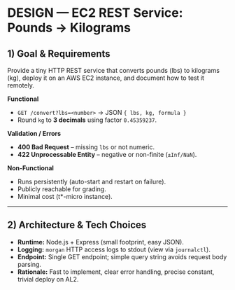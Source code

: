 # DESIGN — EC2 REST Service: Pounds → Kilograms

## 1) Goal & Requirements
Provide a tiny HTTP REST service that converts pounds (lbs) to kilograms (kg), deploy it on an AWS EC2 instance, and document how to test it remotely.

**Functional**
- `GET /convert?lbs=<number>` → JSON `{ lbs, kg, formula }`
- Round `kg` to **3 decimals** using factor `0.45359237`.

**Validation / Errors**
- **400 Bad Request** – missing `lbs` or not numeric.
- **422 Unprocessable Entity** – negative or non-finite (`±Inf/NaN`).

**Non-Functional**
- Runs persistently (auto-start and restart on failure).
- Publicly reachable for grading.
- Minimal cost (t*-micro instance).

---

## 2) Architecture & Tech Choices
- **Runtime:** Node.js + Express (small footprint, easy JSON).
- **Logging:** `morgan` HTTP access logs to stdout (view via `journalctl`).
- **Endpoint:** Single GET endpoint; simple query string avoids request body parsing.
- **Rationale:** Fast to implement, clear error handling, precise constant, trivial deploy on AL2.

